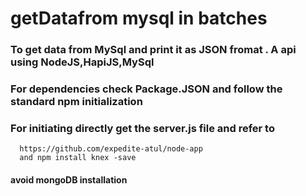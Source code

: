 # getDatafrom mysql in batches
### To get data from MySql and print it as JSON fromat . A api using NodeJS,HapiJS,MySql 
### For dependencies check Package.JSON and follow the standard npm initialization
### For initiating directly get the server.js file and refer to 
      https://github.com/expedite-atul/node-app
      and npm install knex -save
####  avoid mongoDB installation 
    
